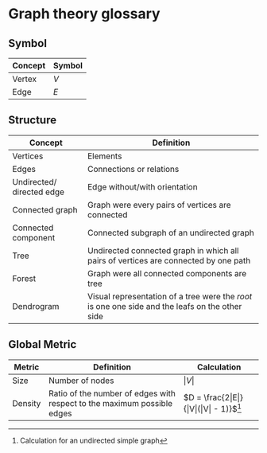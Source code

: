 # Graph theory glossary

## Symbol

| Concept | Symbol |
|---------|--------|
| Vertex  | *V*    |
| Edge    | *E*    |

## Structure

| Concept                   | Definition                                                                                      |
|---------------------------|-------------------------------------------------------------------------------------------------|
| Vertices                  | Elements                                                                                        |
| Edges                     | Connections or relations                                                                        |
| Undirected/ directed edge | Edge without/with orientation                                                                   |
| Connected graph           | Graph were every pairs of vertices are connected                                                |
| Connected component       | Connected subgraph of an undirected graph                                                       |
| Tree                      | Undirected connected graph in which all pairs of vertices are connected by one path             |
| Forest                    | Graph were all connected components are tree                                                    |
| Dendrogram                | Visual representation of a tree were the *root* is one one side and the leafs on the other side |


## Global Metric

| Metric  | Definition                                                              | Calculation |
|---------|-------------------------------------------------------------------------|-------------|
| Size    | Number of nodes                                                         | $\|V\|$       | 
| Density | Ratio of the number of edges with respect to the maximum possible edges | $D = \frac{2\|E\|}{\|V\|(\|V\| - 1)}$[^note1]  | 

[^note1]: Calculation for an undirected simple graph

